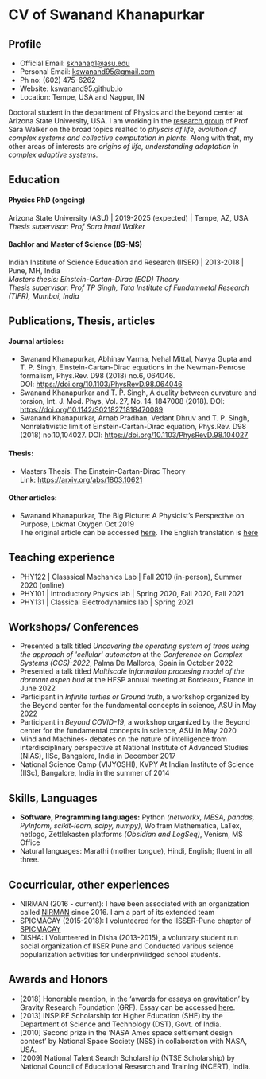 
# CV of Swanand Khanapurkar

## Profile

- Official Email: <skhanap1@asu.edu>
- Personal Email: <kswanand95@gmail.com>
- Ph no: (602) 475-6262
- Website: [kswanand95.github.io](http://kswanand95.github.io)
- Location: Tempe, USA and Nagpur, IN


Doctoral student in the department of Physics and the beyond center at Arizona State University, USA. I am working in the [research group](http://emergence.asu.edu/) of Prof Sara Walker on the broad topics realted to *physcis of life, evolution of complex systems and collective computation in plants.* Along with that, my other areas of interests are *origins of life, understanding adaptation in complex adaptive systems.*

## Education
#### Physics PhD (ongoing)
Arizona State University (ASU) | 2019-2025 (expected) | Tempe, AZ, USA    
*Thesis supervisor: Prof Sara Imari Walker*

#### Bachlor and Master of Science (BS-MS) 
Indian Institute of Science Education and Research (IISER) | 2013-2018 | Pune, MH, India  
*Masters thesis: Einstein-Cartan-Dirac (ECD) Theory*  
*Thesis supervisor: Prof TP Singh, Tata Institute of Fundamnetal Research (TIFR), Mumbai, India*

## Publications, Thesis, articles

#### Journal articles:
- Swanand Khanapurkar, Abhinav Varma, Nehal Mittal, Navya Gupta and T. P. Singh, Einstein-Cartan-Dirac equations in the Newman-Penrose formalism, Phys.Rev. D98 (2018) no.6, 064046.  
DOI: https://doi.org/10.1103/PhysRevD.98.064046
- Swanand Khanapurkar and T. P. Singh, A duality between curvature and torsion, Int. J. Mod. Phys, Vol. 27, No. 14, 1847008 (2018). DOI: https://doi.org/10.1142/S0218271818470089
- Swanand Khanapurkar, Arnab Pradhan, Vedant Dhruv and T. P. Singh, Nonrelativistic limit of Einstein-Cartan-Dirac equation, Phys.Rev. D98 (2018) no.10,104027. DOI: https://doi.org/10.1103/PhysRevD.98.104027

#### Thesis:
- Masters Thesis: The Einstein-Cartan-Dirac Theory  
Link: https://arxiv.org/abs/1803.10621

#### Other articles:
- Swanand Khanapurkar, The Big Picture: A Physicist’s Perspective on Purpose, Lokmat Oxygen Oct 2019  
The original article can be accessed [here](https://nirman.mkcl.org/user/pages/doc/52_Swananad%20Khanapurkar.jpg). The English translation is [here](https://contact-nirman.medium.com/the-big-picture-a-physicists-perspective-on-purpose-2e5fd5c3e5a2)

## Teaching experience
- PHY122 | Classsical Machanics Lab | Fall 2019 (in-person), Summer 2020 (online)  
- PHY101 | Introductory Physics lab | Spring 2020, Fall 2020, Fall 2021  
- PHY131 | Classical Electrodynamics lab | Spring 2021 


## Workshops/ Conferences
- Presented a talk titled *Uncovering the operating system of trees using the approach of 'cellular' automaton* at the *Conference on Complex Systems (CCS)-2022*, Palma De Mallorca, Spain in October 2022
- Presented a talk titled *Multiscale information procesing model of the dormant aspen bud* at the HFSP annual meeting at Bordeaux, France in June 2022
- Participant in *Infinite turtles or Ground truth*, a workshop organized by the Beyond center for the fundamental concepts in science, ASU in May 2022
- Participant in *Beyond COVID-19*, a workshop organized by the Beyond center for the fundamental concepts in science, ASU in May 2020
- Mind and Machines- debates on the nature of intelligence from interdisciplinary perspective at National Institute of Advanced Studies (NIAS), IISc, Bangalore, India in December 2017
- National Science Camp (VIJYOSHI), KVPY At Indian Institute of Science (IISc), Bangalore, India in the summer of 2014


## Skills, Languages 
- **Software, Programming languages:** Python *(networkx, MESA, pandas, PyInform, scikit-learn, scipy, numpy)*, Wolfram Mathematica, LaTex, netlogo, Zettlekasten platforms *(Obsidian and LogSeq)*, Venism, MS Office
- Natural languages: Marathi (mother tongue), Hindi, English; fluent in all three.


## Cocurricular, other experiences
- NIRMAN (2016 - current): I have been associated with an organization called [NIRMAN](https://nirman.mkcl.org/) since 2016. I am a part of its extended team
- SPICMACAY (2015-2018): I volunteered for the IISSER-Pune chapter of [SPICMACAY](https://spicmacay.org/)
- DISHA: I Volunteered in Disha (2013-2015), a voluntary student run social organization of IISER Pune and Conducted various science popularization activities for underprivilidged school students.

## Awards and Honors
- [2018] Honorable mention, in the ‘awards for essays on gravitation’
by Gravity Research Foundation (GRF). Essay can be accessed [here](https://arxiv.org/abs/1804.00167).
- [2013] INSPIRE Scholarship for Higher Education (SHE)
by the Department of Science and Technology (DST), Govt. of India.
- [2010] Second prize in the ‘NASA Ames space settlement design contest’
by National Space Society (NSS) in collaboration with NASA, USA.
- [2009] National Talent Search Scholarship (NTSE Scholarship)
by National Council of Educational Research and Training (NCERT), India.

